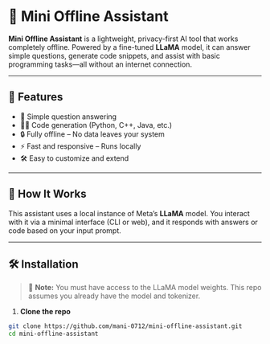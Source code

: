 # 🧠 Mini Offline Assistant

**Mini Offline Assistant** is a lightweight, privacy-first AI tool that works completely offline. Powered by a fine-tuned **LLaMA** model, it can answer simple questions, generate code snippets, and assist with basic programming tasks—all without an internet connection.

---

## 🚀 Features

- 🧾 Simple question answering  
- 🧑‍💻 Code generation (Python, C++, Java, etc.)  
- 🔒 Fully offline – No data leaves your system  
- ⚡ Fast and responsive – Runs locally  
- 🛠 Easy to customize and extend

---

## 🧠 How It Works

This assistant uses a local instance of Meta’s **LLaMA** model. You interact with it via a minimal interface (CLI or web), and it responds with answers or code based on your input prompt.

---

## 🛠 Installation

> 🔐 **Note:** You must have access to the LLaMA model weights. This repo assumes you already have the model and tokenizer.

1. **Clone the repo**

```bash
git clone https://github.com/mani-0712/mini-offline-assistant.git
cd mini-offline-assistant
